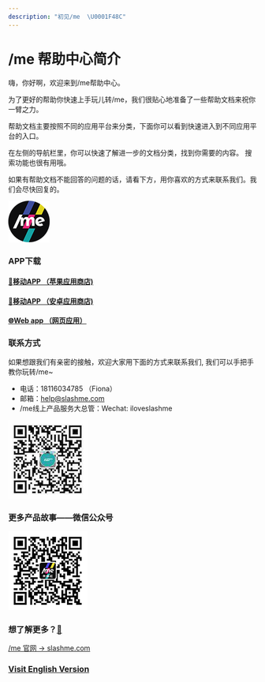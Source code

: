 ```yaml
---
description: "初见/me  \U0001F48C"
---
```


# /me 帮助中心简介

嗨，你好啊，欢迎来到/me帮助中心。

为了更好的帮助你快速上手玩儿转/me，我们很贴心地准备了一些帮助文档来祝你一臂之力。

帮助文档主要按照不同的应用平台来分类，下面你可以看到快速进入到不同应用平台的入口。

在左侧的导航栏里，你可以快速了解进一步的文档分类，找到你需要的内容。 搜索功能也很有用哦。

如果有帮助文档不能回答的问题的话，请看下方，用你喜欢的方式来联系我们。我们会尽快回复的。

![](.gitbook/assets/app-icon-black-circle-84.png)

### APP下载

#### [📱](https://emojipedia.org/mobile-phone/)[移动APP （苹果应用商店\)](https://apps.apple.com/cn/app/me/id1369125180)

#### [📱](https://emojipedia.org/mobile-phone/)[移动APP （安卓应用商店\)](https://app.slashme.com/download)

#### [🌐](https://emojipedia.org/globe-with-meridians/)[Web app （网页应用）](https://app.slashme.com/)

### 联系方式

如果想跟我们有亲密的接触，欢迎大家用下面的方式来联系我们, 我们可以手把手教你玩转/me​~

* 电话：18116034785 （Fiona）
* 邮箱：help@slashme.com
* /me线上产品服务大总管：Wechat: iloveslashme

![&#x626B;&#x63CF;&#x6DFB;&#x52A0;&#x670D;&#x52A1;&#x5927;&#x603B;&#x7BA1;&#xFF1A;iloveslashme](.gitbook/assets/qrcode1.jpeg)

### 更多产品故事——微信公众号

![&#x626B;&#x63CF;&#x5173;&#x6CE8;&#x6211;&#x659C;&#x6760;&#x5FAE;&#x4FE1;&#x516C;&#x4F17;&#x53F7;](.gitbook/assets/qrcode2%20%281%29.png)

### **想了解更多？**[**💓**](https://emojipedia.org/beating-heart/)

[/me 官网 -&gt; slashme.com](https://www.slashme.com/)

### [Visit English Version](https://help-en.slashme.com)


